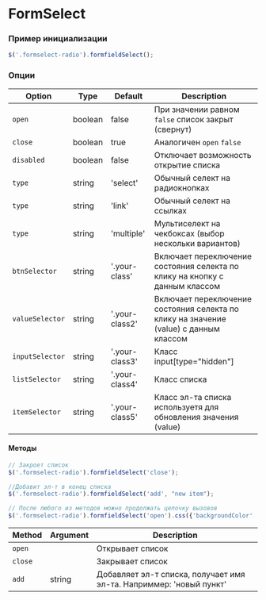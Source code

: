# FormSelect

### Пример инициализации

```javascript
$('.formselect-radio').formfieldSelect();
```

### Опции

Option | Type | Default | Description
------ | ---- | ------------- | -----------
`open` | boolean | false | При значении равном `false` список закрыт (свернут)
`close` | boolean | true | Аналогичен `open` `false`
`disabled` | boolean | false | Отключает возможность открытие списка
`type` | string | 'select' | Обычный селект на радиокнопках
`type` | string | 'link' | Обычный селект на ссылках
`type` | string | 'multiple' | Мультиселект на чекбоксах (выбор нескольки вариантов)
`btnSelector` | string | '.your-class' | Включает переключение состояния селекта по клику на кнопку с данным классом
`valueSelector` | string | '.your-class2' | Включает переключение состояния селекта по клику на значение (value) с данным классом
`inputSelector` | string | '.your-class3' | Класс input[type="hidden"]
`listSelector` | string | '.your-class4' | Класс списка
`itemSelector` | string | '.your-class5' | Класс эл-та списка используетя для обновления значения (value)

#### Методы
```javascript
// Закроет список
$('.formselect-radio').formfieldSelect('close');

//Добавит эл-т в конец списка
$('.formselect-radio').formfieldSelect('add', "new item");

// После любого из методов можно продолжать цепочку вызовов
$('.formselect-radio').formfieldSelect('open').css({'backgroundColor' : '#000', 'margin-top' : "25px"});
```

Method | Argument | Description
------ | -------- | -----------
`open` | | Открывает список
`close` | | Закрывает список
`add` | string | Добавляет эл-т списка, получает имя эл-та. Наприммер: 'новый пункт'


